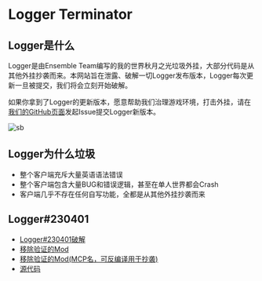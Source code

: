 # Logger Terminator

## Logger是什么

Logger是由Ensemble Team编写的我的世界秋月之光垃圾外挂，大部分代码是从其他外挂抄袭而来。本网站旨在泄露、破解一切Logger发布版本，Logger每次更新一旦被提交，我们将会立刻开始破解。

如果你拿到了Logger的更新版本，愿意帮助我们治理游戏环境，打击外挂，请在[我们的GitHub页面](https://github.com/ImCzf233/logger)发起Issue提交Logger新版本。

![sb](https://i.imgur.com/9t4UB19.png)

## Logger为什么垃圾
- 整个客户端充斥大量英语语法错误
- 整个客户端包含大量BUG和错误逻辑，甚至在单人世界都会Crash
- 客户端几乎不存在任何自写功能，全都是从其他外挂抄袭而来

## Logger#230401
- [Logger#230401破解](Logger%23230401%20Cracked%20By%20%E7%B4%AB%E5%9C%A3%E7%9C%9F%E5%B0%8A.dll)
- [移除验证的Mod](Logger%23230401%20AuthRemoved%20(SRG%20Name).jar)
- [移除验证的Mod(MCP名，可反编译用于抄袭)](Logger%23230401%20AuthRemoved.jar)
- [源代码](Logger%23230401%20src.zip)


